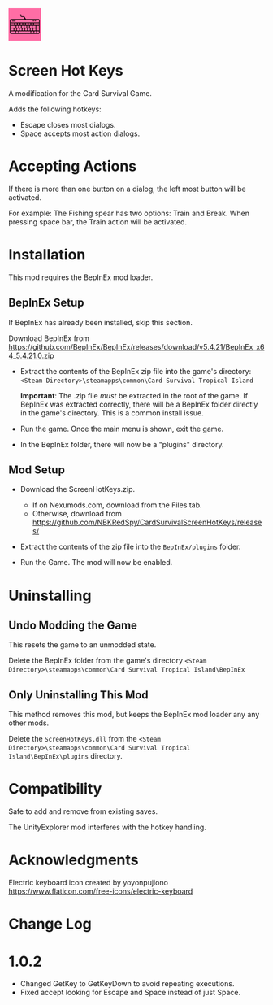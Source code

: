 ![Keyboard Icon](./Media/computer-keyboard_64.png)

# Screen Hot Keys

A modification for the Card Survival Game.

Adds the following hotkeys:
* Escape closes most dialogs.
* Space accepts most action dialogs.

# Accepting Actions
If there is more than one button on a dialog, the left most button will be activated.
 
For example: The Fishing spear has two options:  Train and Break.  When pressing space bar, the Train action will be activated.

# Installation 
This mod requires the BepInEx mod loader.

## BepInEx Setup
If BepInEx has already been installed, skip this section.

Download BepInEx from https://github.com/BepInEx/BepInEx/releases/download/v5.4.21/BepInEx_x64_5.4.21.0.zip

* Extract the contents of the BepInEx zip file into the game's directory:
```<Steam Directory>\steamapps\common\Card Survival Tropical Island```

    __Important__:  The .zip file *must* be extracted in the root of the game.  If BepInEx was extracted correctly, there will be a BepInEx folder directly in the game's directory.  This is a common install issue.

* Run the game.  Once the main menu is shown, exit the game.

* In the BepInEx folder, there will now be a "plugins" directory.

## Mod Setup
* Download the ScreenHotKeys.zip.  
    * If on Nexumods.com, download from the Files tab.
    * Otherwise, download from https://github.com/NBKRedSpy/CardSurvivalScreenHotKeys/releases/

* Extract the contents of the zip file into the ```BepInEx/plugins``` folder.

* Run the Game.  The mod will now be enabled.

# Uninstalling

## Undo Modding the Game
This resets the game to an unmodded state.

Delete the BepInEx folder from the game's directory
```<Steam Directory>\steamapps\common\Card Survival Tropical Island\BepInEx```

## Only Uninstalling This Mod

This method removes this mod, but keeps the BepInEx mod loader any any other mods.

Delete the ```ScreenHotKeys.dll``` from the ```<Steam Directory>\steamapps\common\Card Survival Tropical Island\BepInEx\plugins``` directory.
# Compatibility
Safe to add and remove from existing saves.

The UnityExplorer mod interferes with the hotkey handling.

# Acknowledgments
Electric keyboard icon created by yoyonpujiono https://www.flaticon.com/free-icons/electric-keyboard

# Change Log
# 1.0.2
* Changed GetKey to GetKeyDown to avoid repeating executions.
* Fixed accept looking for Escape and Space instead of just Space.

